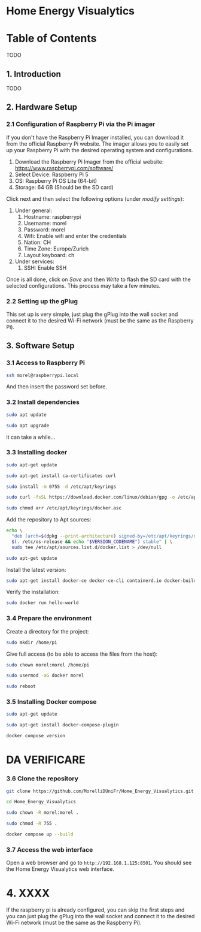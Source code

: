 # Home Energy Visualytics

# Table of Contents
TODO

## 1. Introduction
TODO

## 2. Hardware Setup
### 2.1 Configuration of Raspberry Pi via the Pi imager
If you don't have the Raspberry Pi Imager installed, you can download it from the official Raspberry Pi website. The imager allows you to easily set up your Raspberry Pi with the desired operating system and configurations.
1. Download the Raspberry Pi Imager from the official website: https://www.raspberrypi.com/software/
1. Select Device: Raspberry Pi 5
1. OS: Raspberry Pi OS Lite (64-bit)
1. Storage: 64 GB (Should be the SD card)

Click next and then select the following options (under _modify settings_):
1. Under general: 
	1. Hostname: raspberrypi
    1. Username: morel
    1. Password: morel
    1. Wifi: Enable wifi and enter the credentials
    1. Nation: CH
    1. Time Zone: Europe/Zurich
	1. Layout keyboard: ch
1. Under services:
   1. SSH: Enable SSH

Once is all done, click on _Save_ and then _Write_ to flash the SD card with the selected configurations. This process may take a few minutes.

### 2.2 Setting up the gPlug
This set up is very simple, just plug the gPlug into the wall socket and connect it to the desired Wi-Fi network (must be the same as the Raspberry Pi).

## 3. Software Setup
### 3.1 Access to Raspberry Pi
```bash
ssh morel@raspberrypi.local
```
And then insert the password set before.

### 3.2 Install dependencies
```bash
sudo apt update
```
```bash
sudo apt upgrade
```

it can take a while...

### 3.3 Installing docker
```bash
sudo apt-get update
```
```bash
sudo apt-get install ca-certificates curl
```
```bash
sudo install -m 0755 -d /etc/apt/keyrings
```
```bash
sudo curl -fsSL https://download.docker.com/linux/debian/gpg -o /etc/apt/keyrings/docker.asc
```
```bash
sudo chmod a+r /etc/apt/keyrings/docker.asc
```
Add the repository to Apt sources:
```bash
echo \
  "deb [arch=$(dpkg --print-architecture) signed-by=/etc/apt/keyrings/docker.asc] https://download.docker.com/linux/debian \
  $(. /etc/os-release && echo "$VERSION_CODENAME") stable" | \
  sudo tee /etc/apt/sources.list.d/docker.list > /dev/null
```
```bash
sudo apt-get update
```
Install the latest version:
```bash
sudo apt-get install docker-ce docker-ce-cli containerd.io docker-buildx-plugin docker-compose-plugin
```
Verify the installation:
```bash
sudo docker run hello-world
```

### 3.4 Prepare the environment
Create a directory for the project:
```bash
sudo mkdir /home/pi
```

Give full access (to be able to access the files from the host):
```bash
sudo chown morel:morel /home/pi
```
```bash
sudo usermod -aG docker morel
```
```bash
sudo reboot
```

### 3.5 Installing Docker compose
```bash
sudo apt-get update
```
```bash
sudo apt-get install docker-compose-plugin
```
```bash
docker compose version
```

# DA VERIFICARE
### 3.6 Clone the repository
```bash
git clone https://github.com/MorelliDUniFr/Home_Energy_Visualytics.git
```
```bash 
cd Home_Energy_Visualytics
```
```bash
sudo chown -R morel:morel .
```
```bash
sudo chmod -R 755 .
```
```bash
docker compose up --build
```

### 3.7 Access the web interface
Open a web browser and go to `http://192.168.1.125:8501`.
You should see the Home Energy Visualytics web interface.


# 4. XXXX
If the raspberry pi is already configured, you can skip the first steps and you can just plug the gPlug into the wall socket and connect it to the desired Wi-Fi network (must be the same as the Raspberry Pi).
